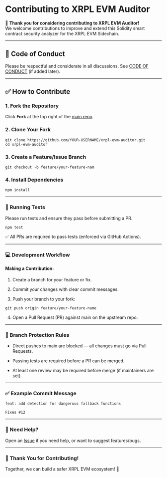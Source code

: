 # Contributing to XRPL EVM Auditor

👋 **Thank you for considering contributing to XRPL EVM Auditor!**  
We welcome contributions to improve and extend this Solidity smart contract security analyzer for the XRPL EVM Sidechain.

---

## 📜 Code of Conduct

Please be respectful and considerate in all discussions. See [CODE OF CONDUCT](https://opensource.guide/code-of-conduct/) (if added later).

---

## ✅ How to Contribute

### 1. Fork the Repository

Click **Fork** at the top right of the [main repo](https://github.com/hiddenciphers/xrpl-evm-auditor).

### 2. Clone Your Fork

```
git clone https://github.com/YOUR-USERNAME/xrpl-evm-auditor.git
cd xrpl-evm-auditor
```

### 3. Create a Feature/Issue Branch

```
git checkout -b feature/your-feature-nam
```

### 4. Install Dependencies

```
npm install
```

---

### 🧪 Running Tests

Please run tests and ensure they pass before submitting a PR.

```
npm test
```

✅ All PRs are required to pass tests (enforced via GitHub Actions).

---

### 💻 Development Workflow

#### Making a Contribution:

1. Create a branch for your feature or fix.

2. Commit your changes with clear commit messages.

3. Push your branch to your fork:

```
git push origin feature/your-feature-name
```

4. Open a Pull Request (PR) against main on the upstream repo.

---

### 🔐 Branch Protection Rules

- Direct pushes to main are blocked — all changes must go via Pull Requests.

- Passing tests are required before a PR can be merged.

- At least one review may be required before merge (if maintainers are set).

---

### ✅ Example Commit Message

```
feat: add detection for dangerous fallback functions

Fixes #12
```

---

### 🤝 Need Help?

Open an [Issue](https://github.com/hiddenciphers/xrpl-evm-auditor/issues) if you need help, or want to suggest features/bugs.

---

### 🙌 Thank You for Contributing!

Together, we can build a safer XRPL EVM ecosystem! 🚀
